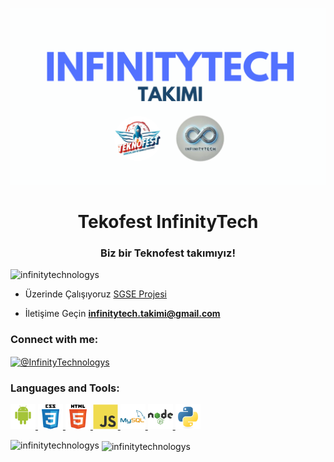 ![MasterHead](https://raw.githubusercontent.com/InfinityTechnologys/InfinityTechnologys/refs/heads/main/banner_2.PNG)

<h1 align="center">Tekofest InfinityTech</h1>
<h3 align="center">Biz bir Teknofest takımıyız!</h3>

<p align="left"> <img src="https://komarev.com/ghpvc/?username=infinitytechnologys&label=Profile%20views&color=0e75b6&style=flat" alt="infinitytechnologys" /> </p>

- Üzerinde Çalışıyoruz [SGSE Projesi](https://sgse.pages.dev/)

- İletişime Geçin **infinitytech.takimi@gmail.com**

<h3 align="left">Connect with me:</h3>
<p align="left">
<a href="https://www.youtube.com/c/@infinitytechnologys" target="blank"><img align="center" src="https://raw.githubusercontent.com/rahuldkjain/github-profile-readme-generator/master/src/images/icons/Social/youtube.svg" alt="@InfinityTechnologys" height="30" width="40" /></a>
</p>

<h3 align="left">Languages and Tools:</h3>
<p align="left"> <a href="https://developer.android.com" target="_blank" rel="noreferrer"> <img src="https://raw.githubusercontent.com/devicons/devicon/master/icons/android/android-original-wordmark.svg" alt="android" width="40" height="40"/> </a> <a href="https://www.w3schools.com/css/" target="_blank" rel="noreferrer"> <img src="https://raw.githubusercontent.com/devicons/devicon/master/icons/css3/css3-original-wordmark.svg" alt="css3" width="40" height="40"/> </a> <a href="https://www.w3.org/html/" target="_blank" rel="noreferrer"> <img src="https://raw.githubusercontent.com/devicons/devicon/master/icons/html5/html5-original-wordmark.svg" alt="html5" width="40" height="40"/> </a> <a href="https://developer.mozilla.org/en-US/docs/Web/JavaScript" target="_blank" rel="noreferrer"> <img src="https://raw.githubusercontent.com/devicons/devicon/master/icons/javascript/javascript-original.svg" alt="javascript" width="40" height="40"/> </a> <a href="https://www.mysql.com/" target="_blank" rel="noreferrer"> <img src="https://raw.githubusercontent.com/devicons/devicon/master/icons/mysql/mysql-original-wordmark.svg" alt="mysql" width="40" height="40"/> </a> <a href="https://nodejs.org" target="_blank" rel="noreferrer"> <img src="https://raw.githubusercontent.com/devicons/devicon/master/icons/nodejs/nodejs-original-wordmark.svg" alt="nodejs" width="40" height="40"/> </a> <a href="https://www.python.org" target="_blank" rel="noreferrer"> <img src="https://raw.githubusercontent.com/devicons/devicon/master/icons/python/python-original.svg" alt="python" width="40" height="40"/> </a> </p>

<p><img align="left" src="https://github-readme-stats.vercel.app/api/top-langs?username=infinitytechnologys&show_icons=true&locale=en&layout=compact" alt="infinitytechnologys" /></p>

<p>&nbsp;<img align="center" src="https://github-readme-stats.vercel.app/api?username=infinitytechnologys&show_icons=true&locale=en" alt="infinitytechnologys" /></p>

